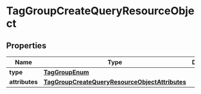 # TagGroupCreateQueryResourceObject

## Properties
Name | Type | Description | Notes
------------ | ------------- | ------------- | -------------
**type** | [**TagGroupEnum**](TagGroupEnum.md) |  | 
**attributes** | [**TagGroupCreateQueryResourceObjectAttributes**](TagGroupCreateQueryResourceObjectAttributes.md) |  | 
